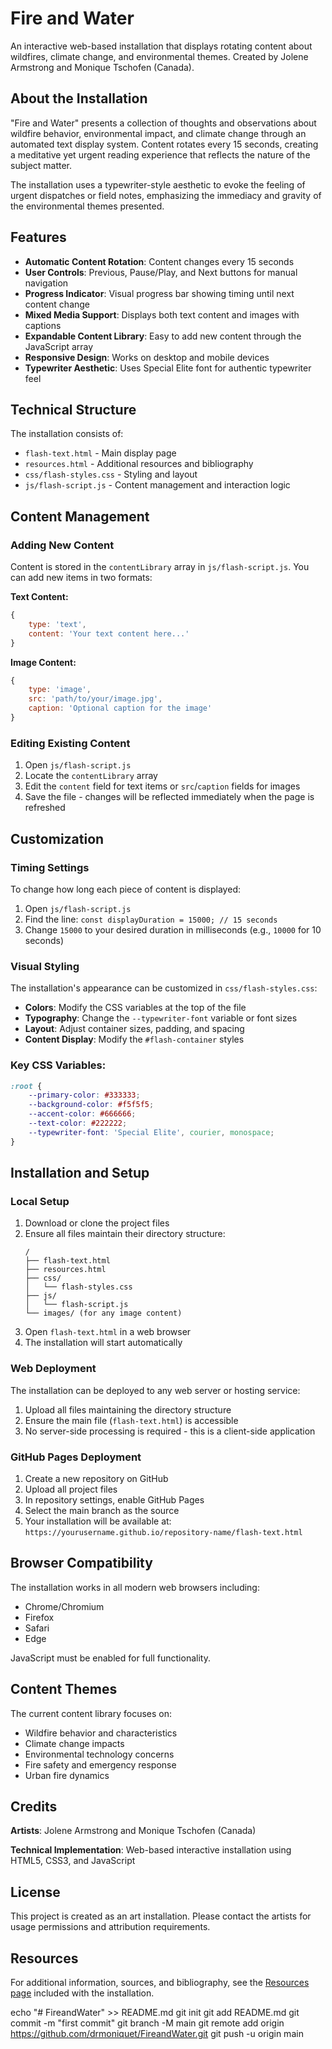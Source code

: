 # Fire and Water

An interactive web-based installation that displays rotating content about wildfires, climate change, and environmental themes. Created by Jolene Armstrong and Monique Tschofen (Canada).

## About the Installation

"Fire and Water" presents a collection of thoughts and observations about wildfire behavior, environmental impact, and climate change through an automated text display system. Content rotates every 15 seconds, creating a meditative yet urgent reading experience that reflects the nature of the subject matter.

The installation uses a typewriter-style aesthetic to evoke the feeling of urgent dispatches or field notes, emphasizing the immediacy and gravity of the environmental themes presented.

## Features

- **Automatic Content Rotation**: Content changes every 15 seconds
- **User Controls**: Previous, Pause/Play, and Next buttons for manual navigation
- **Progress Indicator**: Visual progress bar showing timing until next content change
- **Mixed Media Support**: Displays both text content and images with captions
- **Expandable Content Library**: Easy to add new content through the JavaScript array
- **Responsive Design**: Works on desktop and mobile devices
- **Typewriter Aesthetic**: Uses Special Elite font for authentic typewriter feel

## Technical Structure

The installation consists of:
- `flash-text.html` - Main display page
- `resources.html` - Additional resources and bibliography
- `css/flash-styles.css` - Styling and layout
- `js/flash-script.js` - Content management and interaction logic

## Content Management

### Adding New Content

Content is stored in the `contentLibrary` array in `js/flash-script.js`. You can add new items in two formats:

**Text Content:**
```javascript
{
    type: 'text',
    content: 'Your text content here...'
}
```

**Image Content:**
```javascript
{
    type: 'image',
    src: 'path/to/your/image.jpg',
    caption: 'Optional caption for the image'
}
```

### Editing Existing Content

1. Open `js/flash-script.js`
2. Locate the `contentLibrary` array
3. Edit the `content` field for text items or `src`/`caption` fields for images
4. Save the file - changes will be reflected immediately when the page is refreshed

## Customization

### Timing Settings

To change how long each piece of content is displayed:

1. Open `js/flash-script.js`
2. Find the line: `const displayDuration = 15000; // 15 seconds`
3. Change `15000` to your desired duration in milliseconds (e.g., `10000` for 10 seconds)

### Visual Styling

The installation's appearance can be customized in `css/flash-styles.css`:

- **Colors**: Modify the CSS variables at the top of the file
- **Typography**: Change the `--typewriter-font` variable or font sizes
- **Layout**: Adjust container sizes, padding, and spacing
- **Content Display**: Modify the `#flash-container` styles

### Key CSS Variables:
```css
:root {
    --primary-color: #333333;
    --background-color: #f5f5f5;
    --accent-color: #666666;
    --text-color: #222222;
    --typewriter-font: 'Special Elite', courier, monospace;
}
```

## Installation and Setup

### Local Setup

1. Download or clone the project files
2. Ensure all files maintain their directory structure:
   ```
   /
   ├── flash-text.html
   ├── resources.html
   ├── css/
   │   └── flash-styles.css
   ├── js/
   │   └── flash-script.js
   └── images/ (for any image content)
   ```
3. Open `flash-text.html` in a web browser
4. The installation will start automatically

### Web Deployment

The installation can be deployed to any web server or hosting service:

1. Upload all files maintaining the directory structure
2. Ensure the main file (`flash-text.html`) is accessible
3. No server-side processing is required - this is a client-side application

### GitHub Pages Deployment

1. Create a new repository on GitHub
2. Upload all project files
3. In repository settings, enable GitHub Pages
4. Select the main branch as the source
5. Your installation will be available at: `https://yourusername.github.io/repository-name/flash-text.html`

## Browser Compatibility

The installation works in all modern web browsers including:
- Chrome/Chromium
- Firefox
- Safari
- Edge

JavaScript must be enabled for full functionality.

## Content Themes

The current content library focuses on:
- Wildfire behavior and characteristics
- Climate change impacts
- Environmental technology concerns
- Fire safety and emergency response
- Urban fire dynamics

## Credits

**Artists**: Jolene Armstrong and Monique Tschofen (Canada)

**Technical Implementation**: Web-based interactive installation using HTML5, CSS3, and JavaScript

## License

This project is created as an art installation. Please contact the artists for usage permissions and attribution requirements.

## Resources

For additional information, sources, and bibliography, see the [Resources page](resources.html) included with the installation.

echo "# FireandWater" >> README.md
git init
git add README.md
git commit -m "first commit"
git branch -M main
git remote add origin https://github.com/drmoniquet/FireandWater.git
git push -u origin main
